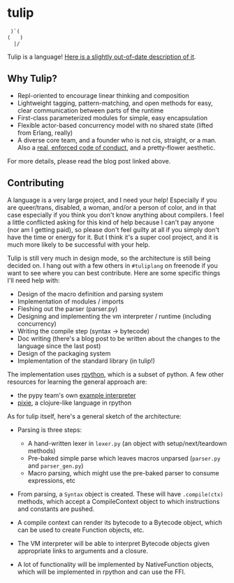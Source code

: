 # tulip

```
 )`(
(   )
  |/
```

[coc]: http://tinyurl.com/tulip-conduct "Code of Conduct"

Tulip is a language! [Here is a slightly out-of-date description of it](http://www.jneen.net/posts/2015-03-01-tulip-language).

## Why Tulip?

* Repl-oriented to encourage linear thinking and composition
* Lightweight tagging, pattern-matching, and open methods for easy, clear communication between parts of the runtime
* First-class parameterized modules for simple, easy encapsulation
* Flexible actor-based concurrency model with no shared state (lifted from Erlang, really)
* A diverse core team, and a founder who is not cis, straight, or a man. Also a [real, enforced code of conduct][coc], and a pretty-flower aesthetic.

For more details, please read the blog post linked above.

## Contributing

A language is a very large project, and I need your help!  Especially if you are queer/trans, disabled, a woman, and/or a person of color, and in that case especially if you think you don't know anything about compilers.  I feel a little conflicted asking for this kind of help because I can't pay anyone (nor am I getting paid), so please don't feel guilty at all if you simply don't have the time or energy for it.  But I think it's a super cool project, and it is much more likely to be successful with your help.

Tulip is still very much in design mode, so the architecture is still being decided on.  I hang out with a few others in `#tuliplang` on freenode if you want to see where you can best contribute.  Here are some specific things I'll need help with:

* Design of the macro definition and parsing system
* Implementation of modules / imports
* Fleshing out the parser (parser.py)
* Designing and implementing the vm interpreter / runtime (including concurrency)
* Writing the compile step (syntax -> bytecode)
* Doc writing (there's a blog post to be written about the changes to the language since the last post)
* Design of the packaging system
* Implementation of the standard library (in tulip!)

The implementation uses [rpython](https://rpython.readthedocs.org/), which is a subset of python. A few other resources for learning the general approach are:
  * the pypy team's own [example interpreter](https://bitbucket.org/pypy/example-interpreter)
  * [pixie](https://github.com/pixie-lang/pixie), a clojure-like language in rpython

As for tulip itself, here's a general sketch of the architecture:

* Parsing is three steps:
  - A hand-written lexer in `lexer.py` (an object with setup/next/teardown methods)
  - Pre-baked simple parse which leaves macros unparsed (`parser.py` and `parser_gen.py`)
  - Macro parsing, which might use the pre-baked parser to consume expressions, etc

* From parsing, a `Syntax` object is created.  These will have `.compile(ctx)` methods, which accept a CompileContext object to which instructions and constants are pushed.
* A compile context can render its bytecode to a Bytecode object, which can be used to create Function objects, etc.
* The VM interpreter will be able to interpret Bytecode objects given appropriate links to arguments and a closure.

* A lot of functionality will be implemented by NativeFunction objects, which will be implemented in rpython and can use the FFI.
